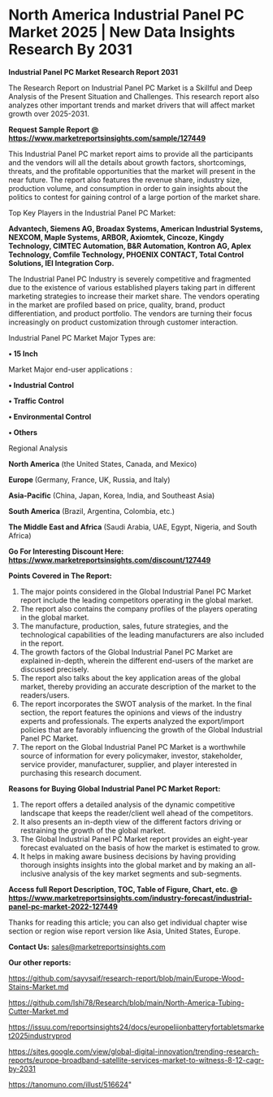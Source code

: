 # North America Industrial Panel PC Market 2025 | New Data Insights Research By 2031

<strong>Industrial Panel PC Market Research Report 2031</strong>

The Research Report on Industrial Panel PC Market is a Skillful and Deep Analysis of the Present Situation and Challenges. This research report also analyzes other important trends and market drivers that will affect market growth over 2025-2031.

<strong>Request Sample Report @ <a href=https://www.marketreportsinsights.com/sample/127449>https://www.marketreportsinsights.com/sample/127449</a></strong>

This Industrial Panel PC market report aims to provide all the participants and the vendors will all the details about growth factors, shortcomings, threats, and the profitable opportunities that the market will present in the near future. The report also features the revenue share, industry size, production volume, and consumption in order to gain insights about the politics to contest for gaining control of a large portion of the market share.

Top Key Players in the Industrial Panel PC Market:

<strong>Advantech, Siemens AG, Broadax Systems, American Industrial Systems, NEXCOM, Maple Systems, ARBOR, Axiomtek, Cincoze, Kingdy Technology, CIMTEC Automation, B&R Automation, Kontron AG, Aplex Technology, Comfile Technology, PHOENIX CONTACT, Total Control Solutions, IEI Integration Corp.</strong>

The Industrial Panel PC Industry is severely competitive and fragmented due to the existence of various established players taking part in different marketing strategies to increase their market share. The vendors operating in the market are profiled based on price, quality, brand, product differentiation, and product portfolio. The vendors are turning their focus increasingly on product customization through customer interaction.

Industrial Panel PC Market Major Types are:

<strong>• 15 Inch</strong>

Market Major end-user applications :

<strong>• Industrial Control

• Traffic Control

• Environmental Control

• Others</strong>

Regional Analysis

</u><strong><b>North America</b></strong> (the United States, Canada, and Mexico)

<strong><b>Europe </b></strong>(Germany, France, UK, Russia, and Italy)

<strong><b>Asia-Pacific</b></strong> (China, Japan, Korea, India, and Southeast Asia)

<strong><b>South America</b></strong> (Brazil, Argentina, Colombia, etc.)

<strong><b>The Middle East and Africa</b></strong> (Saudi Arabia, UAE, Egypt, Nigeria, and South Africa)

<strong>Go For Interesting Discount Here: <a href=https://www.marketreportsinsights.com/discount/127449>https://www.marketreportsinsights.com/discount/127449</a></strong>

<strong>Points Covered in The Report:</strong>
<ol>
  <li>The major points considered in the Global Industrial Panel PC Market report include the leading competitors operating in the global market.</li>
  <li>The report also contains the company profiles of the players operating in the global market.</li>
  <li>The manufacture, production, sales, future strategies, and the technological capabilities of the leading manufacturers are also included in the report.</li>
  <li>The growth factors of the Global Industrial Panel PC Market are explained in-depth, wherein the different end-users of the market are discussed precisely.</li>
  <li>The report also talks about the key application areas of the global market, thereby providing an accurate description of the market to the readers/users.</li>
  <li>The report incorporates the SWOT analysis of the market. In the final section, the report features the opinions and views of the industry experts and professionals. The experts analyzed the export/import policies that are favorably influencing the growth of the Global Industrial Panel PC Market.</li>
  <li>The report on the Global Industrial Panel PC Market is a worthwhile source of information for every policymaker, investor, stakeholder, service provider, manufacturer, supplier, and player interested in purchasing this research document.</li>
</ol>
<strong>Reasons for Buying Global Industrial Panel PC Market Report:</strong>

<ol>
  <li>The report offers a detailed analysis of the dynamic competitive landscape that keeps the reader/client well ahead of the competitors.</li>
  <li>It also presents an in-depth view of the different factors driving or restraining the growth of the global market.</li>
  <li>The Global Industrial Panel PC Market report provides an eight-year forecast evaluated on the basis of how the market is estimated to grow.</li>
  <li>It helps in making aware business decisions by having providing thorough insights insights into the global market and by making an all-inclusive analysis of the key market segments and sub-segments.</li>
</ol>
<strong>Access full Report Description, TOC, Table of Figure, Chart, etc. @ <a href=https://www.marketreportsinsights.com/industry-forecast/industrial-panel-pc-market-2022-127449>https://www.marketreportsinsights.com/industry-forecast/industrial-panel-pc-market-2022-127449</a></strong>


Thanks for reading this article; you can also get individual chapter wise section or region wise report version like Asia, United States, Europe.

<strong>Contact Us:</strong>
sales@marketreportsinsights.com

<strong>Our other reports:</strong>

<a href=https://github.com/sayysaif/research-report/blob/main/Europe-Wood-Stains-Market.md>https://github.com/sayysaif/research-report/blob/main/Europe-Wood-Stains-Market.md</a>

<a href=https://github.com/Ishi78/Research/blob/main/North-America-Tubing-Cutter-Market.md>https://github.com/Ishi78/Research/blob/main/North-America-Tubing-Cutter-Market.md</a>

<a href=https://issuu.com/reportsinsights24/docs/europeliionbatteryfortabletsmarket2025industryprod>https://issuu.com/reportsinsights24/docs/europeliionbatteryfortabletsmarket2025industryprod</a>

<a href=https://sites.google.com/view/global-digital-innovation/trending-research-reports/europe-broadband-satellite-services-market-to-witness-8-12-cagr-by-2031>https://sites.google.com/view/global-digital-innovation/trending-research-reports/europe-broadband-satellite-services-market-to-witness-8-12-cagr-by-2031</a>

<a href=https://tanomuno.com/illust/516624>https://tanomuno.com/illust/516624</a>"
